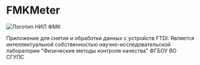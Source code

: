 # FMKMeter
![Логотип НИЛ ФМК](https://fmklab.ru/img/fmk.png)

Приложение для снятия и обработки данных с устройств FTDI. Является интеллектуальной собственностью научно-исследовательской лаборатории "Физические методы контроля качества" ФГБОУ ВО СГУПС

